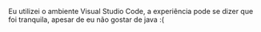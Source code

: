Eu utilizei o ambiente Visual Studio Code, a experiência pode se dizer que foi tranquila, apesar de eu não gostar de java :( 